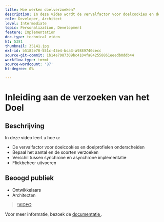 ```yaml
---
title: Hoe werken doelverzoeken?
description: In deze video wordt de vervalfactor voor doelcookies en doelprofielen beschreven. Leer hoe te om het aantal en de soorten verzoeken van het Doel te bepalen, tussen synchrone en asynchrone plaatsing te onderscheiden, en flikkerbeheer te verklaren.
role: Developer, Architect
level: Intermediate
topic: Personalization, Development
feature: Implementation
doc-type: technical video
kt: 5381
thumbnail: 35141.jpg
exl-id: b5182e70-551c-43e4-bca3-a9889740cecc
source-git-commit: 1b14e7987309bc4104fa842558861eeedb0ddb44
workflow-type: tm+mt
source-wordcount: '87'
ht-degree: 0%

---
```


# Inleiding aan de verzoeken van het Doel

## Beschrijving

In deze video leert u hoe u:

* De vervalfactor voor doelcookies en doelprofielen onderscheiden
* Bepaal het aantal en de soorten verzoeken
* Verschil tussen synchrone en asynchrone implementatie
* Flickbeheer uitvoeren

## Beoogd publiek

* Ontwikkelaars
* Architecten

>[!VIDEO](https://video.tv.adobe.com/v/35141/?quality=12)

Voor meer informatie, bezoek de [ documentatie ](https://experienceleague.adobe.com/docs/target/using/implement-target/implementing-target.html?lang=en).
